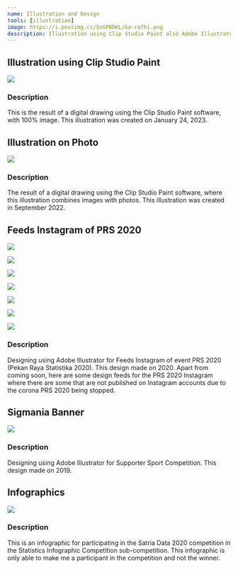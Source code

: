```yaml
---
name: Illustration and Design
tools: [illustration]
image: https://i.postimg.cc/SxGPBDKL/ka-rafhi.png
description: Illustration using Clip Studio Paint also Adobe Illustrator
---
```

## Illustration using Clip Studio Paint

![](https://i.postimg.cc/SxGPBDKL/ka-rafhi.png)


### Description
This is the result of a digital drawing using the Clip Studio Paint software, with 100% image.
This illustration was created on January 24, 2023.

## Illustration on Photo

![](https://i.postimg.cc/KzYhqCrg/Whats-App-Image-2022-09-23-at-15-42-47-2.png)


### Description
The result of a digital drawing using the Clip Studio Paint software, where this illustration combines images with photos.
This illustration was created in September 2022.


## Feeds Instagram of PRS 2020

![](https://i.postimg.cc/Qx4GR3Jb/5-last.jpg)

![](https://i.postimg.cc/hPGN8YR7/4-atas.jpg)

![](https://i.postimg.cc/0N742RDh/4-bawah.jpg)

![](https://i.postimg.cc/T13N9KFX/3-atas.jpg)

![](https://i.postimg.cc/rp4B0tXn/3-bawah.jpg)

![](https://i.postimg.cc/rmLvSFq8/2-atas.jpg)

![](https://i.postimg.cc/hjg5Xy0v/2-bawah.jpg)

### Description
Designing using Adobe Illustrator for Feeds Instagram of event PRS 2020 (Pekan Raya Statistika 2020).
This design made on 2020.
Apart from coming soon, here are some design feeds for the PRS 2020 Instagram where there are some that are not published on Instagram accounts due to the corona PRS 2020 being stopped.

## Sigmania Banner

![](https://i.postimg.cc/Gm6fZY8s/support-1-1.png)

### Description
Designing using Adobe Illustrator for Supporter Sport Competition.
This design made on 2019.


## Infographics

![](https://i.postimg.cc/JzRVpjX7/infografis-bayi-1-1.png)


### Description
This is an infographic for participating in the Satria Data 2020 competition in the Statistics Infographic Competition sub-competition. This infographic is only able to make me a participant in the competition and not the winner.